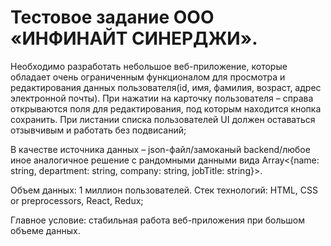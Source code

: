 # Тестовое задание ООО «ИНФИНАЙТ СИНЕРДЖИ».

Необходимо разработать небольшое веб-приложение, которые обладает очень ограниченным функционалом для просмотра и редактирования данных пользователя(id, имя, фамилия, возраст, адрес электронной почты). При нажатии на карточку пользователя – справа открываются поля для редактирования, под которым находится кнопка сохранить. При листании списка пользователей UI должен оставаться отзывчивым и работать без подвисаний;

В качестве источника данных – json-файл/замоканый backend/любое иное аналогичное решение с рандомными данными вида Array<{name: string, department: string, company: string, jobTitle: string}>.

Объем данных: 1 миллион пользователей.
Стек технологий: HTML, CSS or preprocessors, React, Redux;

Главное условие: стабильная работа веб-приложения при большом объеме данных.
